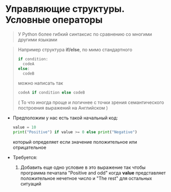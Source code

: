
# Управляющие структуры. Условные операторы

> У Python более гибкий синтаксис по сравнению со многими другими языками 

> Например структура  **if/else**, по мимо стандартного
>   ```python
>   if condition:
>     codeA
>   else:
>     codeB
>   ```
>   можно написать так
>   ```python
>   codeA if condition else codeB
>   ```
>  ( То что иногда проще и логичнее с точки зрения семантического построения выражений на Английском )

* Предположим у нас есть такой начальный код:
    ```python
    value = 10
    print("Positive") if value >= 0 else print("Negative")
    ```
    который определяет если значение положительное или отрицательное

* Требуется:
    1. Добавить еще одно условие в это выражение так чтобы программа печатала "Positive and odd" когда **value** представляет положительное нечетное число и "The rest" для остальных ситуаций



